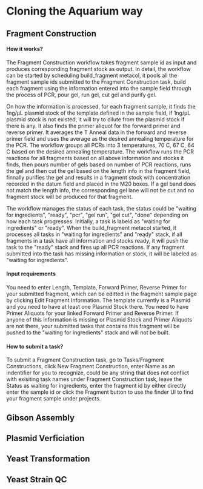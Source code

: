 Cloning the Aquarium way
===

Fragment Construction
---
#### How it works?
The Fragment Construction workflow takes fragment sample id as input and produces corresponding fragment stock as output. In detail, the workflow can be started by scheduling build_fragment metacol, it pools all the fragment sample ids submitted to the Fragment Construction task, build each fragment using the information entered into the sample field through the process of PCR, pour gel, run gel, cut gel and purify gel. 

On how the information is processed, for each fragment sample, it finds the 1ng/µL plasmid stock of the template defined in the sample field, if 1ng/µL plasmid stock is not existed, it will try to dilute from the plasmid stock if there is any. It also finds the primer aliquot for the forward primer and reverse primer. It averages the T Anneal data in the forward and reverse primer field and uses the average as the desired annealing temperature for the PCR. The workflow groups all PCRs into 3 temperatures, 70 C, 67 C, 64 C based on the desired annealing temperature. The workflow runs the PCR reactions for all fragments based on all above information and stocks it finds, then pours number of gels based on number of PCR reactions, runs the gel and then cut the gel based on the length info in the fragment field, finnally purifies the gel and results in a fragment stock with concentration recorded in the datum field and placed in the M20 boxes. If a gel band does not match the length info, the corresponding gel lane will not be cut and no fragment stock will be produced for that fragment.

The workflow manages the status of each task, the status could be "waiting for ingredients", "ready", "pcr", "gel run", "gel cut", "done" depending on how each task progresses. Initially, a task is labeld as "waiting for ingredients" or "ready". When the build_fragment metacol started, it processes all tasks in "waiting for ingredients" and "ready" stack, if all fragments in a task have all information and stocks ready, it will push the task to the "ready" stack and fires up all PCR reactions. If any fragment submitted into the task has missing information or stock, it will be labeled as "waiting for ingredients".

#### Input requirements
You need to enter Length, Template, Forward Primer, Reverse Primer for your submitted fragment, which can be editted in the fragment sample page by clicking Edit Fragment Information. The template currently is a Plasmid and you need to have at least one Plasmid Stock there. You need to have Primer Aliquots for your linked Forward Primer and Reverse Primer. If anyone of this information is missing or Plasmid Stock and Primer Aliquots are not there, your submitted tasks that contains this fragment will be pushed to the "waiting for ingredients" stack and will not be built.

#### How to submit a task?
To submit a Fragment Construction task, go to Tasks/Fragment Constructions, click New Fragment Construction, enter Name as an indentifier for you to recognize, could be any string that does not conflict with exisiting task names under Fragment Construction task, leave the Status as waiting for ingredients, enter the fragment id by either directly enter the sample id or click the Fragment button to use the finder UI to find your fragment sample under projects.

Gibson Assembly
---

Plasmid Verficiation
---

Yeast Transformation
---

Yeast Strain QC
---
